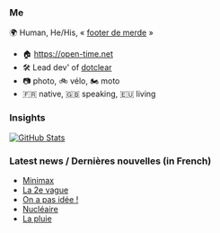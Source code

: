 ### Me

🌍 Human, He/His, « [footer de merde](https://open-time.net/post/2013/07/17/La-veritable-histoire-du-Footer-de-merde-) » 
* 🏠 https://open-time.net 
* 🛠️ Lead dev' of [dotclear](https://git.dotclear.org/dev/dotclear)
* 📷 photo, 🚲 vélo, 🏍️ moto 
* 🇫🇷 native, 🇬🇧 speaking, 🇪🇺 living

### Insights

[![GitHub Stats](https://github-readme-stats-sigma-five.vercel.app/api?username=franck-paul)](https://github.com/franck-paul)

### Latest news / Dernières nouvelles (in French)

<!-- BLOG-POST-LIST:START -->
- [Minimax](https://open-time.net/post/2025/01/19/Minimax)
- [La 2e vague](https://open-time.net/post/2025/01/18/La-2e-vague)
- [On a pas idée !](https://open-time.net/post/2025/01/17/On-a-pas-idee-)
- [Nucléaire](https://open-time.net/post/2025/01/16/Nucleaire)
- [La pluie](https://open-time.net/post/2025/01/15/La-pluie)
<!-- BLOG-POST-LIST:END -->
